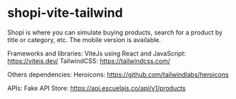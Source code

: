 # shopi-vite-tailwind
Shopi is where you can simulate buying products, search for a product by title or category, etc. The mobile version is available.

Frameworks and libraries: ViteJs using React and JavaScript: https://vitejs.dev/ TailwindCSS: https://tailwindcss.com/

Others dependencies: Heroicons: https://github.com/tailwindlabs/heroicons

APIs: Fake API Store: https://api.escuelajs.co/api/v1/products
